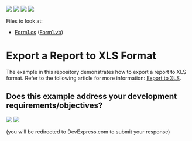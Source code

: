 <!-- default badges list -->
![](https://img.shields.io/endpoint?url=https://codecentral.devexpress.com/api/v1/VersionRange/128600842/20.2.3%2B)
[![](https://img.shields.io/badge/Open_in_DevExpress_Support_Center-FF7200?style=flat-square&logo=DevExpress&logoColor=white)](https://supportcenter.devexpress.com/ticket/details/E46)
[![](https://img.shields.io/badge/📖_How_to_use_DevExpress_Examples-e9f6fc?style=flat-square)](https://docs.devexpress.com/GeneralInformation/403183)
[![](https://img.shields.io/badge/💬_Leave_Feedback-feecdd?style=flat-square)](#does-this-example-address-your-development-requirementsobjectives)
<!-- default badges end -->
Files to look at:

* [Form1.cs](https://github.com/DevExpress-Examples/Reporting_how-to-export-a-report-to-xls-format-e46/blob/2020.2/CS/Form1.cs) ([Form1.vb](https://github.com/DevExpress-Examples/Reporting_how-to-export-a-report-to-xls-format-e46/blob/2020.2/VB/Form1.vb))

# Export a Report to XLS Format

The example in this repository demonstrates how to export a report to XLS format. Refer to the following article for more information: [Export to XLS](https://docs.devexpress.com/XtraReports/2579).
<!-- feedback -->
## Does this example address your development requirements/objectives?

[<img src="https://www.devexpress.com/support/examples/i/yes-button.svg"/>](https://www.devexpress.com/support/examples/survey.xml?utm_source=github&utm_campaign=reporting-winforms-export-xls&~~~was_helpful=yes) [<img src="https://www.devexpress.com/support/examples/i/no-button.svg"/>](https://www.devexpress.com/support/examples/survey.xml?utm_source=github&utm_campaign=reporting-winforms-export-xls&~~~was_helpful=no)

(you will be redirected to DevExpress.com to submit your response)
<!-- feedback end -->
